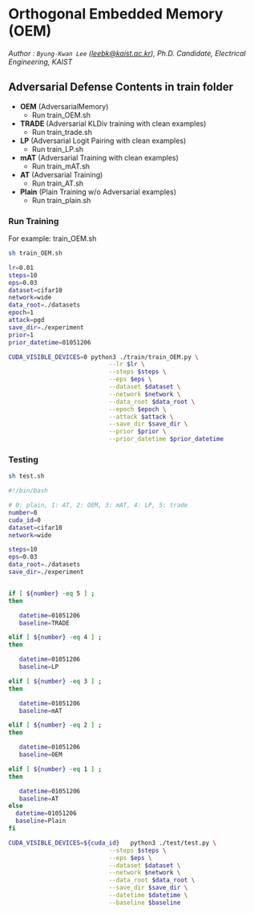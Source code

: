# Orthogonal Embedded Memory (OEM)
*Author  : `Byung-Kwan Lee` (leebk@kaist.ac.kr),    Ph.D. Candidate, Electrical Engineering, KAIST*

## Adversarial Defense Contents in train folder
* **OEM**    (AdversarialMemory)
    - Run train_OEM.sh
* **TRADE**     (Adversarial KLDiv training with clean examples)
    - Run train_trade.sh
* **LP**     (Adversarial Logit Pairing with clean examples)
    - Run train_LP.sh
* **mAT**     (Adversarial Training with clean examples)
    - Run train_mAT.sh
* **AT**     (Adversarial Training)
    - Run train_AT.sh
* **Plain**  (Plain Training w/o Adversarial examples)
    - Run train_plain.sh

### Run Training
For example: train_OEM.sh
```bash
sh train_OEM.sh
```
```bash
lr=0.01
steps=10
eps=0.03
dataset=cifar10
network=wide
data_root=./datasets
epoch=1
attack=pgd
save_dir=./experiment
prior=1
prior_datetime=01051206

CUDA_VISIBLE_DEVICES=0 python3 ./train/train_OEM.py \
                            --lr $lr \
                            --steps $steps \
                            --eps $eps \
                            --dataset $dataset \
                            --network $network \
                            --data_root $data_root \
                            --epoch $epoch \
                            --attack $attack \
                            --save_dir $save_dir \
                            --prior $prior \
                            --prior_datetime $prior_datetime
```

### Testing
```bash
sh test.sh
```
```bash
#!/bin/bash

# 0: plain, 1: AT, 2: OEM, 3: mAT, 4: LP, 5: trade
number=0
cuda_id=0
dataset=cifar10
network=wide

steps=10
eps=0.03
data_root=./datasets
save_dir=./experiment


if [ ${number} -eq 5 ] ;
then

   datetime=01051206
   baseline=TRADE

elif [ ${number} -eq 4 ] ;
then

   datetime=01051206
   baseline=LP

elif [ ${number} -eq 3 ] ;
then

   datetime=01051206
   baseline=mAT

elif [ ${number} -eq 2 ] ;
then

   datetime=01051206
   baseline=OEM

elif [ ${number} -eq 1 ] ;
then

   datetime=01051206
   baseline=AT
else
  datetime=01051206
  baseline=Plain
fi

CUDA_VISIBLE_DEVICES=${cuda_id}   python3 ./test/test.py \
                            --steps $steps \
                            --eps $eps \
                            --dataset $dataset \
                            --network $network \
                            --data_root $data_root \
                            --save_dir $save_dir \
                            --datetime $datetime \
                            --baseline $baseline

```